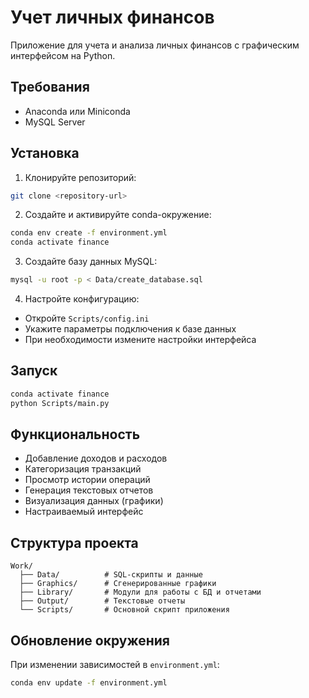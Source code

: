 # Учет личных финансов

Приложение для учета и анализа личных финансов с графическим интерфейсом на Python.

## Требования

- Anaconda или Miniconda
- MySQL Server

## Установка

1. Клонируйте репозиторий:
```bash
git clone <repository-url>
```

2. Создайте и активируйте conda-окружение:
```bash
conda env create -f environment.yml
conda activate finance
```

3. Создайте базу данных MySQL:
```bash
mysql -u root -p < Data/create_database.sql
```

4. Настройте конфигурацию:
- Откройте `Scripts/config.ini`
- Укажите параметры подключения к базе данных
- При необходимости измените настройки интерфейса

## Запуск

```bash
conda activate finance
python Scripts/main.py
```

## Функциональность

- Добавление доходов и расходов
- Категоризация транзакций
- Просмотр истории операций
- Генерация текстовых отчетов
- Визуализация данных (графики)
- Настраиваемый интерфейс

## Структура проекта
```
Work/
  ├── Data/          # SQL-скрипты и данные
  ├── Graphics/      # Сгенерированные графики
  ├── Library/       # Модули для работы с БД и отчетами
  ├── Output/        # Текстовые отчеты
  └── Scripts/       # Основной скрипт приложения
```

## Обновление окружения

При изменении зависимостей в `environment.yml`:
```bash
conda env update -f environment.yml
```